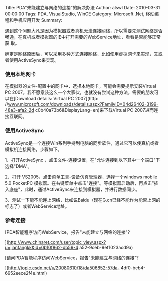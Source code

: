 Title: PDA"未能建立与网络的连接"的解决办法
Author: alswl
Date: 2010-03-31 00:00:00
Tags: PDA, VisualStudio, WinCE
Category: Microsoft .Net, 移动编程和手机应用开发
Summary: 

遇到这个问题大凡是因为模拟器或者真机无法连接网络，所以需要先测试网络是否畅通，在真机或者模拟器的IE中打开需要的WebService地址，看看是否能够正常获
取。

确定是网络原因后，可以采用多种方式连接网络，比如使用虚拟网卡来实现，又或者使用ActiveSync来实现。

### 使用本地网卡

在模拟器的文件-配置中的网卡中，选择本地网卡，可能会需要提示安装Virtual PC
2007，我不愿意装这么一个大家伙，也就没有尝试这种方法，需要的朋友可以在[Download details: Virtual PC 2007](http:
//www.microsoft.com/downloads/details.aspx?FamilyID=04d26402-3199-48a3-afa2-2d
c0b40a73b6&DisplayLang=en)来下载Virtual PC 2007进而连接互联网。

### 使用ActiveSync

ActiveSync是一个连接Win系列手持到电脑的同步软件，通过它可以使真机或者模拟机连接网络，步骤如下。

1、打开ActiveSync ，点击文件-连接设置，在"允许连接到以下其中一个端口"下选择"DMA"。

2、打开 VS2005，点击菜单工具-设备仿真管理器，选择一个windows mobile 5.0 PocketPC
模拟器。在右键菜单中点击"连接"。等模拟器启动后，再点击"插入底座"，此时，通过ActiveSync来连接到模拟器，并进行数据同步。

3、测试一下能不能连上网络，比如说Baidu（现在G.cn已经不能作为能否上网的标志了）或者WebService地址。

### 参考连接

[PDA智能程序访问WebService，报告"未能建立与网络的连接"?

](http://www.chinaret.com/user/topic_view.aspx?u=jianfangkk&id=0b10f862-db59-4
a52-9ceb-9ef1023acd9a)

[请问PDA智能程序访问WebService，报告"未能建立与网络的连接"?

](http://topic.csdn.net/u/20080610/18/da506852-57da-
4df0-beb4-6952eece2f4e.html)

